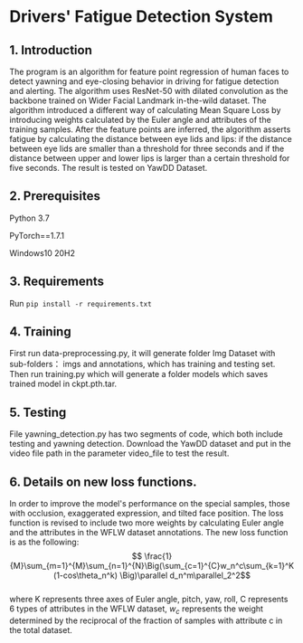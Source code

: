# Drivers' Fatigue Detection System

## 1. Introduction

The program is an algorithm for feature point regression of human faces to detect yawning and eye-closing behavior in driving for fatigue detection and alerting. The algorithm uses ResNet-50 with dilated convolution as the backbone trained on Wider Facial Landmark in-the-wild dataset. The algorithm introduced a different way of calculating Mean Square Loss by introducing weights calculated by the Euler angle and attributes of the training samples. After the feature points are inferred, the algorithm asserts fatigue by calculating the distance between eye lids and lips: if the distance between eye lids are smaller than a threshold for three seconds and if the distance between upper and lower lips is larger than a certain threshold for five seconds. The result is tested on YawDD Dataset.

## 2. Prerequisites

Python 3.7

PyTorch==1.7.1

Windows10 20H2

## 3. Requirements

Run `pip install -r requirements.txt`

## 4. Training

First run data-preprocessing.py, it will generate folder Img Dataset with sub-folders： imgs and annotations, which has training and testing set. Then run training.py which will generate a folder models which saves trained model in ckpt.pth.tar.

## 5. Testing

File yawning_detection.py has two segments of code, which both include testing and yawning detection. Download the YawDD dataset and put in the video file path in the parameter video_file to test the result.

## 6. Details on new loss functions.

In order to improve the model's performance on the special samples, those with occlusion, exaggerated expression, and tilted face position. The loss function is revised to include two more weights by calculating Euler angle and the attributes in the WFLW dataset annotations. The new loss function is as the following:
$$ \frac{1}{M}\sum_{m=1}^{M}\sum_{n=1}^{N}\Big(\sum_{c=1}^{C}w_n^c\sum_{k=1}^K(1-cos\theta_n^k) \Big)\parallel d_n^m\parallel_2^2$$                                           
where K represents three axes of Euler angle, pitch, yaw, roll, C represents 6 types of attributes in the WFLW dataset, $w_c$ represents the weight determined by the reciprocal of the fraction of samples with attribute c in the total dataset.



